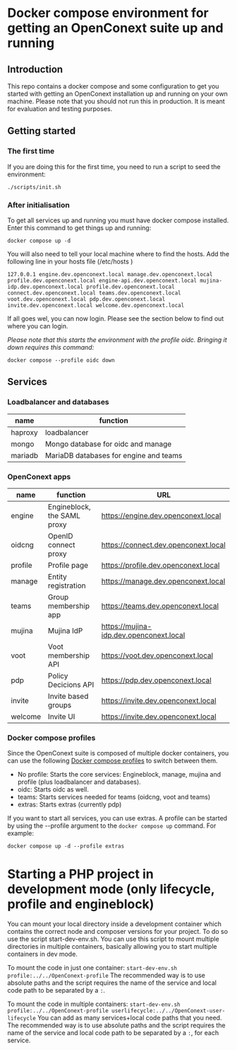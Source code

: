 # Docker compose environment for getting an OpenConext suite up and running

## Introduction

This repo contains a docker compose and some configuration to get you started with getting an OpenConext installation up and running on your own machine. Please note that you should not run this in production. It is meant for evaluation and testing purposes.


## Getting started

### The first time
If you are doing this for the first time, you need to run a script to seed the environment:

```
./scripts/init.sh
```

### After initialisation
To get all services up and running you must have docker compose installed. Enter this command to get things up and running:

```
docker compose up -d
```

You will also need to tell your local machine where to find the hosts.
Add the following line in your hosts file (/etc/hosts )
```
127.0.0.1 engine.dev.openconext.local manage.dev.openconext.local profile.dev.openconext.local engine-api.dev.openconext.local mujina-idp.dev.openconext.local profile.dev.openconext.local connect.dev.openconext.local teams.dev.openconext.local voot.dev.openconext.local pdp.dev.openconext.local invite.dev.openconext.local welcome.dev.openconext.local
```

If all goes wel, you can now login. Please see the section below to find out where you can login.

*Please note that this starts the environment with the profile oidc. Bringing it down requires this command:*
```
docker compose --profile oidc down
```

## Services

### Loadbalancer and databases
|name |function     |
| --- | --- |
|haproxy     | loadbalancer    |
|mongo     |Mongo database for oidc and manage     |
|mariadb   |MariaDB databases for engine and teams     |


### OpenConext apps
| name    | function                    | URL                                     |
| ---     | ---                         | ---                                     |
| engine  | Engineblock, the SAML proxy | https://engine.dev.openconext.local     |
| oidcng  | OpenID connect proxy        | https://connect.dev.openconext.local    |
| profile | Profile page                | https://profile.dev.openconext.local    |
| manage  | Entity registration         | https://manage.dev.openconext.local     |
| teams   | Group membership app        | https://teams.dev.openconext.local      |
| mujina  | Mujina IdP                  | https://mujina-idp.dev.openconext.local |
| voot    | Voot membership API         | https://voot.dev.openconext.local       |
| pdp     | Policy Decicions API        | https://pdp.dev.openconext.local        |
| invite  | Invite based groups         | https://invite.dev.openconext.local     |
| welcome | Invite UI                   | https://invite.dev.openconext.local     |

### Docker compose profiles

Since the OpenConext suite is composed of multiple docker containers, you can use the following [Docker compose profiles](https://docs.docker.com/compose/profiles/) to switch between them.

- No profile: Starts the core services: Engineblock, manage, mujina and profile (plus loadbalancer and databases).
- oidc: Starts oidc as well.
- teams: Starts services needed for teams (oidcng, voot and teams)
- extras: Starts extras (currently pdp)

If you want to start all services, you can use extras. A profile can be started by using the --profile argument to the `docker compose up` command. For example:
```
docker compose up -d --profile extras
```

# Starting a PHP project in development mode (only lifecycle, profile and engineblock)

You can mount your local directory inside a development container which contains the correct node and composer versions for your project. To do so use the script start-dev-env.sh. You can use this script to mount multiple directories in multiple containers, basically allowing you to start multiple containers in dev mode.

To mount the code in just one container:
`start-dev-env.sh profile:../../OpenConext-profile`
The recommended way is to use absolute paths and the script requires the name of the service and local code path to be separated by a `:`.

To mount the code in multiple containers:
`start-dev-env.sh profile:../../OpenConext-profile userlifecycle:../../OpenConext-user-lifecycle`
You can add as many services+local code paths that you need.
The recommended way is to use absolute paths and the script requires the name of the service and local code path to be separated by a `:`, for each service.
